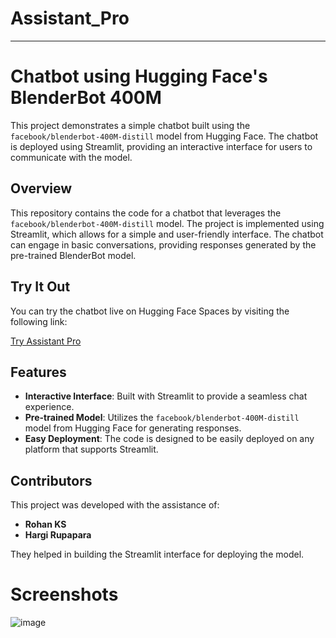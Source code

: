 # Assistant_Pro

---

# Chatbot using Hugging Face's BlenderBot 400M

This project demonstrates a simple chatbot built using the `facebook/blenderbot-400M-distill` model from Hugging Face. The chatbot is deployed using Streamlit, providing an interactive interface for users to communicate with the model.

## Overview

This repository contains the code for a chatbot that leverages the `facebook/blenderbot-400M-distill` model. The project is implemented using Streamlit, which allows for a simple and user-friendly interface. The chatbot can engage in basic conversations, providing responses generated by the pre-trained BlenderBot model.

## Try It Out

You can try the chatbot live on Hugging Face Spaces by visiting the following link:

[Try Assistant Pro](https://huggingface.co/spaces/ritampatra/Assistant_pro)

## Features

- **Interactive Interface**: Built with Streamlit to provide a seamless chat experience.
- **Pre-trained Model**: Utilizes the `facebook/blenderbot-400M-distill` model from Hugging Face for generating responses.
- **Easy Deployment**: The code is designed to be easily deployed on any platform that supports Streamlit.


## Contributors

This project was developed with the assistance of:

- **Rohan KS**
- **Hargi Rupapara**

They helped in building the Streamlit interface for deploying the model.
# Screenshots

![image](https://github.com/user-attachments/assets/670af5f1-5fe8-489d-adf8-dda9b5d6616e)


